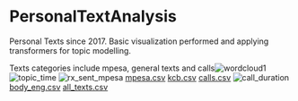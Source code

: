 # PersonalTextAnalysis

Personal Texts since 2017.
Basic visualization performed and applying transformers for topic modelling.

Texts categories include mpesa, general texts and calls![wordcloud1](https://user-images.githubusercontent.com/53889951/130530028-b88510ce-9c87-49d4-bb21-a34d252da0bd.png)
![topic_time](https://user-images.githubusercontent.com/53889951/130530070-552e9fcd-8788-494a-8b78-2bcf07ff41d7.png)
![rx_sent_mpesa](https://user-images.githubusercontent.com/53889951/130530074-35401a64-9199-4c22-bb93-766a162f6e09.png)
[mpesa.csv](https://github.com/dkbor1995/PersonalTextAnalysis/files/7035345/mpesa.csv)
[kcb.csv](https://github.com/dkbor1995/PersonalTextAnalysis/files/7035346/kcb.csv)
[calls.csv](https://github.com/dkbor1995/PersonalTextAnalysis/files/7035347/calls.csv)
![call_duration](https://user-images.githubusercontent.com/53889951/130530089-df059d1f-d0d0-401d-82ea-9e280b4b4881.png)
[body_eng.csv](https://github.com/dkbor1995/PersonalTextAnalysis/files/7035348/body_eng.csv)
[all_texts.csv](https://github.com/dkbor1995/PersonalTextAnalysis/files/7035349/all_texts.csv)

